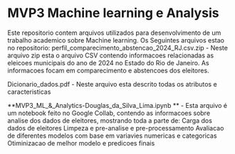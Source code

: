 # MVP3 Machine learning e Analysis

Este repositorio contem arquivos utilizados para desenvolvimento de um trabalho academico sobre Machine learning. 
Os Seguintes arquivos estao no repositorio: 
perfil_comparecimento_abstencao_2024_RJ.csv.zip - Neste arquivo zip esta o arquivo CSV contendo informacoes relacionadas as eleicoes municipais do ano de 2024 no Estado do Rio de Janeiro. As informacoes focam em comparecimento e abstencoes dos eleitores.

Dicionario_dados.pdf - Neste arquivo esta descrito todas os atributos e caracteristicas 

**MVP3_ML_&_Analytics-Douglas_da_Silva_Lima.ipynb ** - Esta arquivo é um notebook feito no Google Collab, contendo as informacoes sobre analise dos dados de eleitores, mostrando toda a parte de:
Carga dos dados de eleitores
Limpeza e pre-analise e pre-processamento
Avaliacao de diferentes modelos com base em variavies numericas e categoricas
Otiminizacao de melhor modelo e predicoes finais

